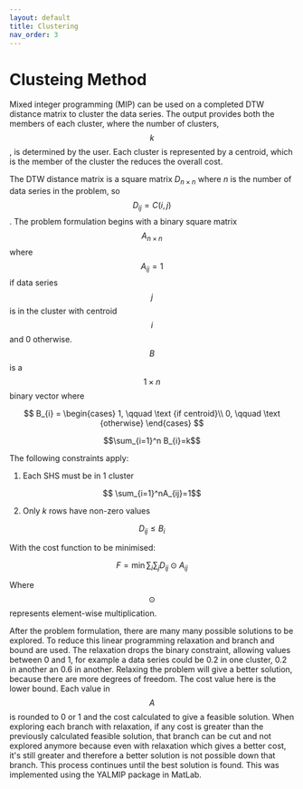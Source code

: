 ```yaml
---
layout: default
title: Clustering
nav_order: 3
---
```



# Clusteing Method

Mixed integer programming (MIP) can be used on a completed DTW distance matrix to cluster the data series. The output provides both the members of each cluster, where the number of clusters, $$k$$, is determined by the user. Each cluster is represented by a centroid, which is the member of the cluster the reduces the overall cost.

The DTW distance matrix is a square matrix $D_{n\times n}$ where $n$ is the number of data series in the problem, so $$D_{ij}=C(i,j)$$. The problem formulation begins with a binary square matrix $$A_{n\times n}$$ where $$A_{ij}=1$$ if data series $$j$$ is in the cluster with centroid $$i$$ and 0 otherwise. $$B$$ is a $$1\times n$$ binary vector where

$$
B_{i} = \begin{cases}
    1, \qquad \text {if centroid}\\
    0, \qquad \text {otherwise}
    \end{cases}
$$

$$\sum_{i=1}^n B_{i}=k$$

The following constraints apply:
1. Each SHS must be in 1 cluster 

$$ \sum_{i=1}^nA_{ij}=1$$

2. Only $k$ rows have non-zero values

$$ D_{ij} \le B_i $$

With the cost function to be minimised:

$$ F=\min \sum_{i} \sum_{j} D_{ij} \odot A_{ij}$$

Where $$\odot$$ represents element-wise multiplication.

After the problem formulation, there are many many possible solutions to be explored. To reduce this linear programming relaxation and branch and bound are used. The relaxation drops the binary constraint, allowing values between 0 and 1, for example a data series could be 0.2 in one cluster, 0.2 in another an 0.6 in another. Relaxing the problem will give a better solution, because there are more degrees of freedom. The cost value here is the lower bound. Each value in $$A$$ is rounded to 0 or 1 and the cost calculated to give a feasible solution. When exploring each branch with relaxation, if any cost is greater than the previously calculated feasible solution, that branch can be cut and not explored anymore because even with relaxation which gives a better cost, it's still greater and therefore a better solution is not possible down that branch. This process continues until the best solution is found. This was implemented using the YALMIP package in MatLab.